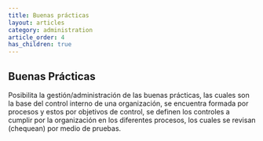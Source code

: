 ```yaml
---
title: Buenas prácticas
layout: articles
category: administration
article_order: 4
has_children: true
---
```


## Buenas Prácticas

Posibilita la gestión/administración de las buenas prácticas, las cuales son la base del control interno de una organización, se encuentra formada por procesos y estos por objetivos de control, se definen los controles a cumplir por la organización en los diferentes procesos, los cuales se revisan (chequean) por medio de pruebas.
